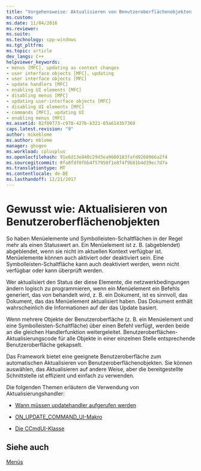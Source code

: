 ```yaml
---
title: "Vorgehensweise: Aktualisieren von Benutzeroberflächenobjekten | Microsoft Docs"
ms.custom: 
ms.date: 11/04/2016
ms.reviewer: 
ms.suite: 
ms.technology: cpp-windows
ms.tgt_pltfrm: 
ms.topic: article
dev_langs: C++
helpviewer_keywords:
- menus [MFC], updating as context changes
- user interface objects [MFC], updating
- user interface objects [MFC]
- update handlers [MFC]
- enabling UI elements [MFC]
- disabling menus [MFC]
- updating user-interface objects [MFC]
- disabling UI elements [MFC]
- commands [MFC], updating UI
- enabling menus [MFC]
ms.assetid: 82f09773-c978-427b-b321-05a6143b7369
caps.latest.revision: "9"
author: mikeblome
ms.author: mblome
manager: ghogen
ms.workload: cplusplus
ms.openlocfilehash: 91e6d13e840c29d3ea9600183fafd9260966a2f4
ms.sourcegitcommit: 8fa8fdf0fbb4f57950f1e8f4f9b81b4d39ec7d7a
ms.translationtype: MT
ms.contentlocale: de-DE
ms.lasthandoff: 12/21/2017
---
```

# <a name="how-to-update-user-interface-objects"></a>Gewusst wie: Aktualisieren von Benutzeroberflächenobjekten
So haben Menüelemente und Symbolleisten-Schaltflächen in der Regel mehr als einen Statuswert an. Ein Menüelement ist z. B. (abgeblendet) abgeblendet, wenn sie nicht im aktuellen Kontext verfügbar ist. Menüelemente können auch aktiviert oder deaktiviert sein. Eine Symbolleisten-Schaltfläche kann auch deaktiviert werden, wenn nicht verfügbar oder kann überprüft werden.  
  
 Wer aktualisiert den Status der diese Elemente, die netzwerkbedingungen ändern logisch zu programmieren, wenn ein Menüelement ein Befehls generiert, das von behandelt wird, z. B. ein Dokument, ist es sinnvoll, das Dokument, das das Menüelement aktualisiert haben. Das Dokument enthält wahrscheinlich die Informationen auf der das Update basiert.  
  
 Wenn mehrere Objekte der Benutzeroberfläche (z. B. ein Menüelement und eine Symbolleisten-Schaltfläche) über einen Befehl verfügt, werden beide an die gleichen Handlerfunktion weitergeleitet. Benutzeroberflächen-Aktualisierungscode für alle Objekte in einer einzelnen Stelle entsprechende Benutzeroberfläche gekapselt.  
  
 Das Framework bietet eine geeignete Benutzeroberfläche zum automatischen Aktualisieren von Benutzeroberflächenobjekten. Sie können auswählen, das Aktualisieren auf andere Weise, aber die bereitgestellte Schnittstelle ist effizient und einfach zu verwenden.  
  
 Die folgenden Themen erläutern die Verwendung von Aktualisierungshandler:  
  
-   [Wann müssen updatehandler aufgerufen werden](../mfc/when-update-handlers-are-called.md)  
  
-   [ON_UPDATE_COMMAND_UI-Makro](../mfc/on-update-command-ui-macro.md)  
  
-   [Die CCmdUI-Klasse](../mfc/the-ccmdui-class.md)  
  
## <a name="see-also"></a>Siehe auch  
 [Menüs](../mfc/menus-mfc.md)


